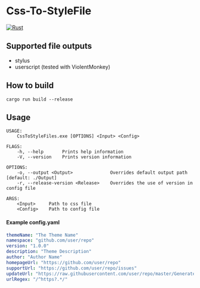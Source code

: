 # Css-To-StyleFile

[![Rust](https://github.com/Snazzie/CssToStyleFiles/actions/workflows/rust.yml/badge.svg?branch=master)](https://github.com/Snazzie/CssToStyleFiles/actions/workflows/rust.yml)

## Supported file outputs
* stylus
* userscript (tested with ViolentMonkey)


## How to build

`cargo run build --release`

## Usage

```
USAGE:
    CssToStyleFiles.exe [OPTIONS] <Input> <Config>

FLAGS:
    -h, --help       Prints help information
    -V, --version    Prints version information

OPTIONS:
    -o, --output <Output>              Overrides default output path [default: ./Output]
    -r, --release-version <Release>    Overrides the use of version in config file

ARGS:
    <Input>     Path to css file
    <Config>    Path to config file
```

#### Example config.yaml

```yaml
themeName: "The Theme Name"
namespace: "github.com/user/repo"
version: "1.0.0"
description: "Theme Description"
author: "Author Name"
homepageUrl: "https://github.com/user/repo"
supportUrl: "https://github.com/user/repo/issues"
updateUrl: "https://raw.githubusercontent.com/user/repo/master/Generated/themename.user.extension"
urlRegex: "/^https?.*/"
```
